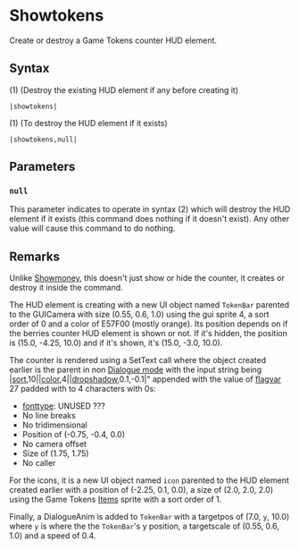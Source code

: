 # Showtokens

Create or destroy a Game Tokens counter HUD element.

## Syntax

(1) (Destroy the existing HUD element if any before creating it)

````
|showtokens|
````

(1) (To destroy the HUD element if it exists)

````
|showtokens,null|
````

## Parameters

### `null`

This parameter indicates to operate in syntax (2) which will destroy the HUD element if it exists (this command does nothing if it doesn't exist). Any other value will cause this command to do nothing.

## Remarks

Unlike [Showmoney](Showmoney.md), this doesn't just show or hide the counter, it creates or destroy it inside the command.

The HUD element is creating with a new UI object named `TokenBar` parented to the GUICamera with size (0.55, 0.6, 1.0) using the gui sprite 4, a sort order of 0 and a color of E57F00 (mostly orange). Its position depends on if the berries counter HUD element is shown or not. If it's hidden, the position is (15.0, -4.25, 10.0) and if it's shown, it's (15.0, -3.0, 10.0).

The counter is rendered using a SetText call where the object created earlier is the parent in non [Dialogue mode](../../Dialogue%20mode.md) with the input string being |[sort](Sort.md),10||[color](Color.md),4||[dropshadow](Dropshadow.md),0.1,-0.1|" appended with the value of [flagvar](../../../Flags%20arrays/flagvar.md) 27 padded with to 4 characters with 0s:

* [fonttype](../../fonttype.md): UNUSED ???
* No line breaks
* No tridimensional
* Position of (-0.75, -0.4, 0.0)
* No camera offset
* Size of (1.75, 1.75)
* No caller

For the icons, it is a new UI object named `icon` parented to the HUD element created earlier with a position of (-2.25, 0.1, 0.0), a size of (2.0, 2.0, 2.0) using the Game Tokens [Items](../../../Enums%20and%20IDs/Items.md) sprite with a sort order of 1.

Finally, a DialogueAnim is added to `TokenBar` with a targetpos of (7.0, `y`, 10.0) where `y` is where the the `TokenBar`'s y position, a targetscale of (0.55, 0.6, 1.0) and a speed of 0.4.
